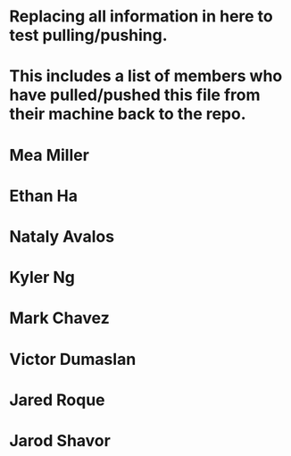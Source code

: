 # Replacing all information in here to test pulling/pushing.
# This includes a list of members who have pulled/pushed this file from their machine back to the repo.


# Mea Miller
# Ethan Ha
# Nataly Avalos 
# Kyler Ng
# Mark Chavez
# Victor Dumaslan
# Jared Roque
# Jarod Shavor